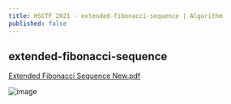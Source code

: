 ```yaml
---
title: HSCTF 2021 - extended-fibonacci-sequence | Algorithm
published: false
---
```


## [](#header-2)extended-fibonacci-sequence

[Extended Fibonacci Sequence New.pdf](https://github.com/DamoNeer/hacker-blog/files/6667282/Extended.Fibonacci.Sequence.New.pdf)

![image](https://user-images.githubusercontent.com/81070073/122329347-1f6d7880-cee6-11eb-8ca4-97bf26164f7b.png)

